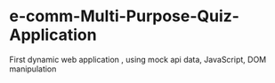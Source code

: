 # e-comm-Multi-Purpose-Quiz-Application
First dynamic web application , using mock api data, JavaScript, DOM manipulation  
